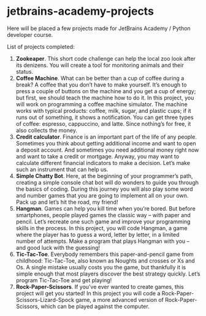 # jetbrains-academy-projects

Here will be placed a few projects made for JetBrains Academy / Python developer course.

List of projects completed:

1. <b>Zookeaper</b>.
  This short code challenge can help the local zoo look after its denizens. You will create a tool for monitoring animals and their status.
2. <b>Coffee Machine</b>.
  What can be better than a cup of coffee during a break? A coffee that you don’t have to make yourself. It’s enough to press a couple of buttons on the machine and you get a cup of energy; but first, we should teach the machine how to do it. In this project, you will work on programming a coffee machine simulator. The machine works with typical products: coffee, milk, sugar, and plastic cups; if it runs out of something, it shows a notification. You can get three types of coffee: espresso, cappuccino, and latte. Since nothing’s for free, it also collects the money.
3. <b>Credit calculator</b>.
  Finance is an important part of the life of any people. Sometimes you think about getting additional income and want to open a deposit account. And sometimes you need additional money right now and want to take a credit or mortgage. Anyway, you may want to calculate different financial indicators to make a decision. Let’s make such an instrument that can help us.
4. <b>Simple Chatty Bot</b>.
  Here, at the beginning of your programmer’s path, creating a simple console chat bot will do wonders to guide you through the basics of coding. During this journey you will also play some word and number games that you are going to implement all on your own. Pack up and let’s hit the road, my friend!
5. <b>Hangman</b>.
  Games can help you kill time when you’re bored. But before smartphones, people played games the classic way – with paper and pencil. Let’s recreate one such game and improve your programming skills in the process. In this project, you will code Hangman, a game where the player has to guess a word, letter by letter, in a limited number of attempts. Make a program that plays Hangman with you – and good luck with the guessing!
6. <b>Tic-Tac-Toe</b>.
  Everybody remembers this paper-and-pencil game from childhood: Tic-Tac-Toe, also known as Noughts and crosses or Xs and Os. A single mistake usually costs you the game, but thankfully it is simple enough that most players discover the best strategy quickly. Let’s program Tic-Tac-Toe and get playing!
7. <b>Rock-Paper-Scissors</b>. If you’ve ever wanted to create games, this project will get you started! In this project you will code a Rock-Paper-Scissors-Lizard-Spock game, a more advanced version of Rock-Paper-Scissors, which can be played against the computer.
